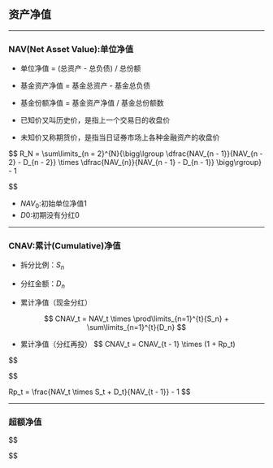 


## 资产净值
---
### NAV(Net Asset Value):单位净值

- 单位净值 = (总资产 - 总负债) / 总份额
- 基金资产净值 = 基金总资产 - 基金总负债
- 基金份额净值 = 基金资产净值 / 基金总份额数


- 已知价又叫历史价，是指上一个交易日的收盘价
- 未知价又称期货价，是指当日证券市场上各种金融资产的收盘价

$$
R_N = \sum\limits_{n = 2}^{N}{\bigg\lgroup
    \dfrac{NAV_{n - 1}}{NAV_{n - 2} - D_{n - 2}}
    \times \dfrac{NAV_{n}}{NAV_{n - 1} - D_{n - 1}}
\bigg\rgroup} - 1

$$

- $NAV_0$:初始单位净值1
- $D0$:初期没有分红0

---
### CNAV:累计(Cumulative)净值

- 拆分比例：$S_n$
- 分红金额：$D_n$


- 累计净值（现金分红）

$$
CNAV_t = NAV_t \times \prod\limits_{n=1}^{t}{S_n} + \sum\limits_{n=1}^{t}{D_n}
$$

- 累计净值（分红再投）
$$
CNAV_t = CNAV_{t - 1} \times (1 + Rp_t)

$$

$$

Rp_t = \frac{NAV_t \times S_t + D_t}{NAV_{t - 1}} - 1
$$


---
### 超额净值
$$

$$